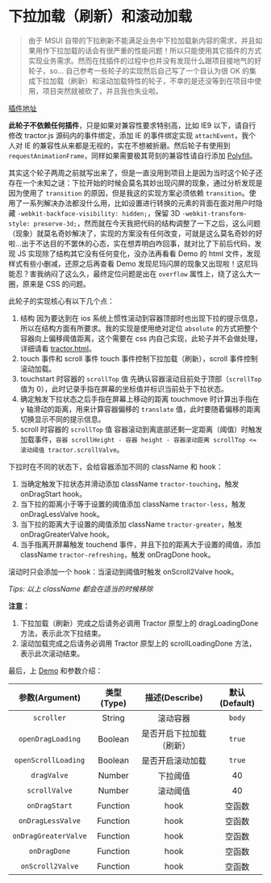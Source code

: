 # 下拉加载（刷新）和滚动加载

> 由于 MSUI 自带的下拉刷新不能满足业务中下拉加载新内容的需求，并且如果用作下拉加载的话会有很严重的性能问题！所以只能使用其它插件的方式实现业务需求。然而在找插件的过程中也并没有发现什么跟项目接地气的好轮子，so... 自己参考一些轮子的实现然后自己写了一个自认为很 OK 的集成下拉加载（刷新）和滚动加载特性的轮子，不幸的是还没等到在项目中使用，项目突然就被砍了，并且我也失业啦。

<!-- more -->

[插件地址](https://github.com/Monine/worklog/tree/master/tractor)

**此轮子不依赖任何插件**，只是如果对兼容性要求特别高，比如 IE9 以下，请自行修改 tractor.js 源码内的事件绑定，添加 IE 的事件绑定实现 `attachEvent`，我个人对 IE 的兼容性从来都是无视的，实在不想被折磨。然后轮子有使用到 `requestAnimationFrame`，同样如果需要极其苛刻的兼容性请自行添加 [Polyfill](https://github.com/darius/requestAnimationFrame)。

其实这个轮子两周之前就写出来了，但是一直没用到项目上是因为当时这个轮子还存在一个未知之谜：下拉开始的时候会莫名其妙出现闪屏的现象，通过分析发现是因为使用了 `transition` 的原因，但是我这的实现方案必须依赖 `transition`。使用了一系列解决办法都没什么用，比如设置进行转换的元素的背面在面对用户时隐藏 `-webkit-backface-visibility: hidden;`，保留 3D `-webkit-transform-style: preserve-3d;`，然而就在今天我把代码的结构调整了一下之后，这么问题（现象）就莫名奇妙解决了，实现的方案没有任何改变，可就是这么莫名奇妙的好啦...出于不达目的不罢休的心态，实在想弄明白咋回事，就对比了下前后代码，发现 JS 实现除了结构其它没有任何变化，没办法再看看 Demo 的 html 文件，发现样式有些小删减，还原之后再查看 Demo 发现尼玛闪屏的现象又出现啦！这尼玛能忍？害我纳闷了这么久，最终定位问题是出在 `overflow` 属性上，绕了这么大一圈，原来是 CSS 的问题。

此轮子的实现核心有以下几个点：

1. 结构
  因为要达到在 ios 系统上惯性滚动到容器顶部时也出现下拉的提示信息，所以在结构方面有所要求。我的实现是使用绝对定位 `absolute` 的方式把整个容器向上偏移阈值距离，这个需要在 css 内自己实现，此轮子并不会做处理，详细请看 [tractor.html](https://github.com/Monine/worklog/blob/master/tractor/tractor.html)。
2. touch 事件和 scroll 事件
  touch 事件控制下拉加载（刷新），scroll 事件控制滚动加载。
3. touchstart 时容器的 `scrollTop` 值
  先确认容器滚动目前处于顶部（`scrollTop` 值为 0），此时记录手指在屏幕的坐标值并标识当前处于下拉状态。
4. 确定触发下拉状态之后手指在屏幕上移动的距离
  touchmove 时计算出手指在 y 轴滑动的距离，用来计算容器偏移的 `translate` 值，此时要随着偏移的距离切换显示不同的提示信息。
5. scroll 时容器的 `scrollTop` 值
  容器滚动到离底部还剩一定距离（阈值）时触发加载事件，`容器 scrollHeight - 容器 height - 容器滚动距离 scrollTop <= 滚动阈值 tractor.scrollValve`。

下拉时在不同的状态下，会给容器添加不同的 className 和 hook：

1. 当确定触发下拉状态并滑动添加 className `tractor-touching`，触发 onDragStart hook。
2. 当下拉的距离小于等于设置的阈值添加 className `tractor-less`，触发 onDragLessValve hook。
3. 当下拉的距离大于设置的阈值添加 className `tractor-greater`，触发 onDragGreaterValve hook。
4. 当手指离开屏幕触发 touchend 事件，并且下拉的距离大于设置的阈值，添加 className `tractor-refreshing`，触发 onDragDone hook。

滚动时只会添加一个 hook：当滚动到阈值时触发 onScroll2Valve hook。

*Tips: 以上 className 都会在适当的时候移除*

**注意：**
1. 下拉加载（刷新）完成之后请务必调用 Tractor 原型上的 dragLoadingDone 方法，表示此次下拉结束。
2. 滚动加载完成之后请务必调用 Tractor 原型上的 scrollLoadingDone 方法，表示此次滚动结束。

最后，上 [Demo](https://monine.github.io/worklog/tractor/tractor.html) 和参数介绍：

|  参数(Argument)  |  类型(Type)  |  描述(Describe)  |  默认(Default)  |
|   :--:  |  :--:  |  :--:  |  :--:  |
|  `scroller`  |  String  |  滚动容器  |  `body`  |
|  `openDragLoading`  |  Boolean  |  是否开启下拉加载（刷新）  |  `true`  |
|  `openScrollLoading`  |  Boolean  |  是否开启滚动加载  |  `true`  |
|  `dragValve`  |  Number  |  下拉阈值  |  40  |
|  `scrollValve`  |  Number  |  滚动阈值  |  40  |
|  `onDragStart`  |  Function  |  hook  |  空函数  |
|  `onDragLessValve`  |  Function  |  hook  |  空函数  |
|  `onDragGreaterValve`  |  Function  |  hook  |  空函数  |
|  `onDragDone`  |  Function  |  hook  |  空函数  |
|  `onScroll2Valve`  |  Function  |  hook  |  空函数  |
